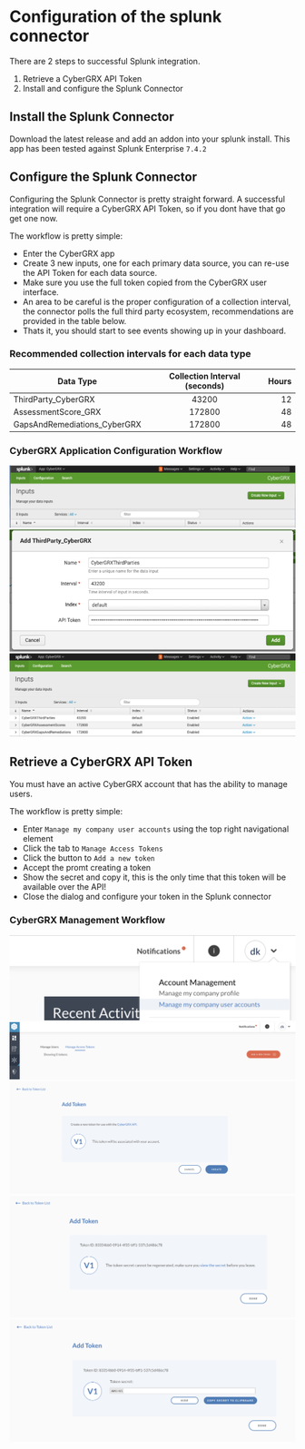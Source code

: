 # Configuration of the splunk connector
There are 2 steps to successful Splunk integration.  
1. Retrieve a CyberGRX API Token
1. Install and configure the Splunk Connector

## Install the Splunk Connector
Download the latest release and add an addon into your splunk install.  This app has been tested against Splunk Enterprise `7.4.2`

## Configure the Splunk Connector
Configuring the Splunk Connector is pretty straight forward.  A successful integration will require a CyberGRX API Token, so if you dont have that go get one now.

The workflow is pretty simple:
 - Enter the CyberGRX app
 - Create 3 new inputs, one for each primary data source, you can re-use the API Token for each data source.
 - Make sure you use the full token copied from the CyberGRX user interface.
 - An area to be careful is the proper configuration of a collection interval, the connector polls the full third party ecosystem, recommendations are provided in the table below.
 - Thats it, you should start to see events showing up in your dashboard.

 ### Recommended collection intervals for each data type
| Data Type                    | Collection Interval (seconds) | Hours  |
| ---------------------------- |:-----------------------------:| ------:|
| ThirdParty_CyberGRX          | 43200                         | 12     |
| AssessmentScore_GRX          | 172800                        | 48     |
| GapsAndRemediations_CyberGRX | 172800                        | 48     |

### CyberGRX Application Configuration Workflow
![cybergrx-input-configuration]
![add-data-source]
![configured-all-data-sources]

## Retrieve a CyberGRX API Token
You must have an active CyberGRX account that has the ability to manage users. 

The workflow is pretty simple:
 - Enter `Manage my company user accounts` using the top right navigational element
 - Click the tab to `Manage Access Tokens`
 - Click the button to `Add a new token`
 - Accept the promt creating a token
 - Show the secret and copy it, this is the only time that this token will be available over the API!
 - Close the dialog and configure your token in the Splunk connector

 ### CyberGRX Management Workflow
 ![enter-user-management]
 ![add-a-token]
 ![confirm-new-token]
 ![view-token]
 ![copy-secret]


[enter-user-management]: /docs/enter-user-management.png "Click top right icon and enter `Manage my company user accounts`"

[add-a-token]: /docs/add-a-token.png "Click the tab to `Manage Access Tokens` and Add a new token"

[confirm-new-token]: /docs/confirm-new-token.png "Accept the promt creating a token"

[view-token]: /docs/make-sure-you-view.png "Before leaving view the token secret"

[copy-secret]: /docs/copy-secret.png "Show the secret and copy it, this is the only time that this token will be available over the API!"

[cybergrx-input-configuration]: /docs/cybergrx-input-configuration.png "Manage the CyberGRX app"

[add-data-source]: /docs/add-data-source.png "Create a new input"

[configured-all-data-sources]: /docs/configured-all-data-sources.png "Fully configured app"
